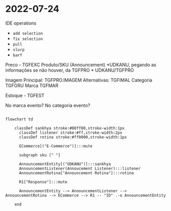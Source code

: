 # 2022-07-24

IDE operations

* `add selection`
* `fix selection`
* `pull`
* `slurp`
* `barf`



Preco - TGFEXC
Produto/SKU (Announcement)
    *UDKANU, pegando as informações se não houver, da TGFPRO
    * UDKANU/TGFPRO

Imagem
    Principal: TGFPRO.IMAGEM
    Alternativas: TGFIMAL
Categoria
    TGFGRU
Marca
    TGFMAR


Estoque - TGFEST


No marca evento?
No categoria evento?


```mermaid

flowchart td

    classDef sankhya stroke:#00ff00,stroke-width:1px
      classDef listener stroke:#ff,stroke-width:2px
      classDef rotina stroke:#ff0000,stroke-width:1px
      
      ECommerce[("E-Commerce")]:::mute

      subgraph sku [" "]

      AnnouncementEntity[("UDKANU")]:::sankhya
      AnnouncementListener(Annoucement Listener):::listener
      AnnouncementRotina["Announcement Rotina"]:::rotina
      
      R1["Response"]:::mute
      
      AnnouncementEntity --> AnnouncementListener --> AnnouncementRotina --> ECommerce --> R1 -- "ID" .-o AnnouncementEntity
        
    end
    
```
